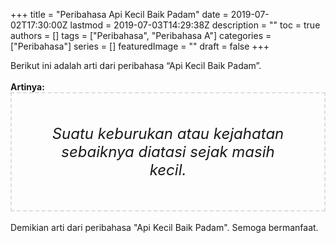 +++
title = "Peribahasa Api Kecil Baik Padam"
date = 2019-07-02T17:30:00Z
lastmod = 2019-07-03T14:29:38Z
description = ""
toc = true
authors = []
tags = ["Peribahasa", "Peribahasa A"]
categories = ["Peribahasa"]
series = []
featuredImage = ""
draft = false
+++

<div dir="ltr" style="text-align: left;" trbidi="on"><div style="text-align: justify;">Berikut ini adalah arti dari peribahasa “Api Kecil Baik Padam”.</div><br /><div style="text-align: justify;"><b>Artinya:</b></div><div style="border: 2px dashed #ddd; font-size: 24px; height: auto; margin: 0 auto; padding: 50px; text-align: center; width: auto;"><i>Suatu keburukan atau kejahatan sebaiknya diatasi sejak masih kecil.</i></div><div style="text-align: justify;"><br /></div><div style="text-align: justify;">Demikian arti dari peribahasa "Api Kecil Baik Padam". Semoga bermanfaat.</div></div>

